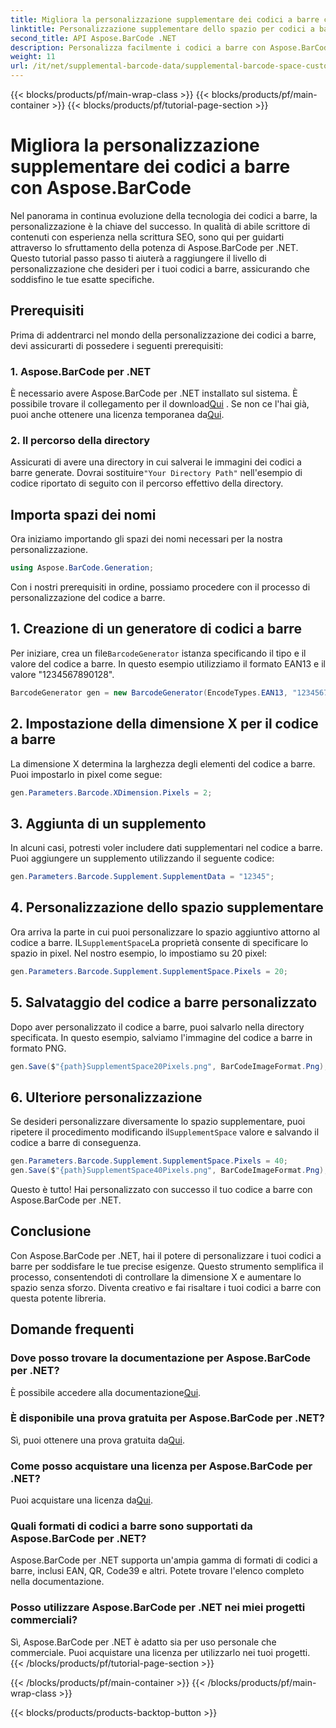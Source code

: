 ```yaml
---
title: Migliora la personalizzazione supplementare dei codici a barre con Aspose.BarCode
linktitle: Personalizzazione supplementare dello spazio per codici a barre
second_title: API Aspose.BarCode .NET
description: Personalizza facilmente i codici a barre con Aspose.BarCode per .NET. Controlla la dimensione X e aumenta lo spazio. Prova la prova gratuita!
weight: 11
url: /it/net/supplemental-barcode-data/supplemental-barcode-space-customization/
---
```


{{< blocks/products/pf/main-wrap-class >}}
{{< blocks/products/pf/main-container >}}
{{< blocks/products/pf/tutorial-page-section >}}

# Migliora la personalizzazione supplementare dei codici a barre con Aspose.BarCode


Nel panorama in continua evoluzione della tecnologia dei codici a barre, la personalizzazione è la chiave del successo. In qualità di abile scrittore di contenuti con esperienza nella scrittura SEO, sono qui per guidarti attraverso lo sfruttamento della potenza di Aspose.BarCode per .NET. Questo tutorial passo passo ti aiuterà a raggiungere il livello di personalizzazione che desideri per i tuoi codici a barre, assicurando che soddisfino le tue esatte specifiche.

## Prerequisiti

Prima di addentrarci nel mondo della personalizzazione dei codici a barre, devi assicurarti di possedere i seguenti prerequisiti:

### 1. Aspose.BarCode per .NET

 È necessario avere Aspose.BarCode per .NET installato sul sistema. È possibile trovare il collegamento per il download[Qui](https://releases.aspose.com/barcode/net/) . Se non ce l'hai già, puoi anche ottenere una licenza temporanea da[Qui](https://purchase.aspose.com/temporary-license/).

### 2. Il percorso della directory

Assicurati di avere una directory in cui salverai le immagini dei codici a barre generate. Dovrai sostituire`"Your Directory Path"` nell'esempio di codice riportato di seguito con il percorso effettivo della directory.

## Importa spazi dei nomi

Ora iniziamo importando gli spazi dei nomi necessari per la nostra personalizzazione.

```csharp
using Aspose.BarCode.Generation;
```

Con i nostri prerequisiti in ordine, possiamo procedere con il processo di personalizzazione del codice a barre.

## 1. Creazione di un generatore di codici a barre

 Per iniziare, crea un file`BarcodeGenerator` istanza specificando il tipo e il valore del codice a barre. In questo esempio utilizziamo il formato EAN13 e il valore "1234567890128".

```csharp
BarcodeGenerator gen = new BarcodeGenerator(EncodeTypes.EAN13, "1234567890128");
```

## 2. Impostazione della dimensione X per il codice a barre

La dimensione X determina la larghezza degli elementi del codice a barre. Puoi impostarlo in pixel come segue:

```csharp
gen.Parameters.Barcode.XDimension.Pixels = 2;
```

## 3. Aggiunta di un supplemento

In alcuni casi, potresti voler includere dati supplementari nel codice a barre. Puoi aggiungere un supplemento utilizzando il seguente codice:

```csharp
gen.Parameters.Barcode.Supplement.SupplementData = "12345";
```

## 4. Personalizzazione dello spazio supplementare

 Ora arriva la parte in cui puoi personalizzare lo spazio aggiuntivo attorno al codice a barre. IL`SupplementSpace`La proprietà consente di specificare lo spazio in pixel. Nel nostro esempio, lo impostiamo su 20 pixel:

```csharp
gen.Parameters.Barcode.Supplement.SupplementSpace.Pixels = 20;
```

## 5. Salvataggio del codice a barre personalizzato

Dopo aver personalizzato il codice a barre, puoi salvarlo nella directory specificata. In questo esempio, salviamo l'immagine del codice a barre in formato PNG.

```csharp
gen.Save($"{path}SupplementSpace20Pixels.png", BarCodeImageFormat.Png);
```

## 6. Ulteriore personalizzazione

 Se desideri personalizzare diversamente lo spazio supplementare, puoi ripetere il procedimento modificando il`SupplementSpace` valore e salvando il codice a barre di conseguenza.

```csharp
gen.Parameters.Barcode.Supplement.SupplementSpace.Pixels = 40;
gen.Save($"{path}SupplementSpace40Pixels.png", BarCodeImageFormat.Png);
```

Questo è tutto! Hai personalizzato con successo il tuo codice a barre con Aspose.BarCode per .NET.

## Conclusione

Con Aspose.BarCode per .NET, hai il potere di personalizzare i tuoi codici a barre per soddisfare le tue precise esigenze. Questo strumento semplifica il processo, consentendoti di controllare la dimensione X e aumentare lo spazio senza sforzo. Diventa creativo e fai risaltare i tuoi codici a barre con questa potente libreria.

## Domande frequenti

### Dove posso trovare la documentazione per Aspose.BarCode per .NET?
 È possibile accedere alla documentazione[Qui](https://reference.aspose.com/barcode/net/).

### È disponibile una prova gratuita per Aspose.BarCode per .NET?
 Sì, puoi ottenere una prova gratuita da[Qui](https://releases.aspose.com/).

### Come posso acquistare una licenza per Aspose.BarCode per .NET?
 Puoi acquistare una licenza da[Qui](https://purchase.aspose.com/buy).

### Quali formati di codici a barre sono supportati da Aspose.BarCode per .NET?
Aspose.BarCode per .NET supporta un'ampia gamma di formati di codici a barre, inclusi EAN, QR, Code39 e altri. Potete trovare l'elenco completo nella documentazione.

### Posso utilizzare Aspose.BarCode per .NET nei miei progetti commerciali?
Sì, Aspose.BarCode per .NET è adatto sia per uso personale che commerciale. Puoi acquistare una licenza per utilizzarlo nei tuoi progetti.
{{< /blocks/products/pf/tutorial-page-section >}}

{{< /blocks/products/pf/main-container >}}
{{< /blocks/products/pf/main-wrap-class >}}

{{< blocks/products/products-backtop-button >}}
